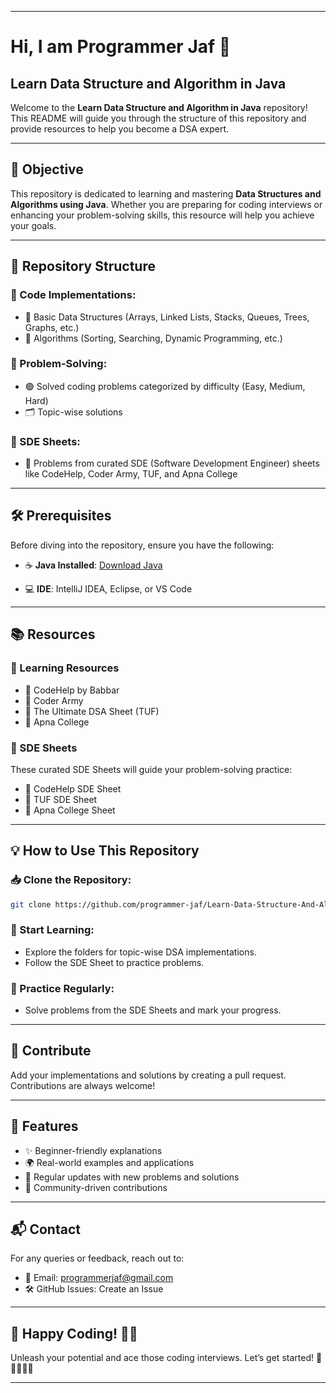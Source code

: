 
---

# Hi, I am Programmer Jaf 👋

## Learn Data Structure and Algorithm in Java

Welcome to the **Learn Data Structure and Algorithm in Java** repository! This README will guide you through the structure of this repository and provide resources to help you become a DSA expert.

---

## 🚀 Objective

This repository is dedicated to learning and mastering **Data Structures and Algorithms using Java**. Whether you are preparing for coding interviews or enhancing your problem-solving skills, this resource will help you achieve your goals.

---

## 📂 Repository Structure

### 📁 Code Implementations:

* 📜 Basic Data Structures (Arrays, Linked Lists, Stacks, Queues, Trees, Graphs, etc.)
* 📜 Algorithms (Sorting, Searching, Dynamic Programming, etc.)

### 📁 Problem-Solving:

* 🟢 Solved coding problems categorized by difficulty (Easy, Medium, Hard)
* 🗂️ Topic-wise solutions

### 📁 SDE Sheets:

* 📝 Problems from curated SDE (Software Development Engineer) sheets like CodeHelp, Coder Army, TUF, and Apna College

---

## 🛠️ Prerequisites

Before diving into the repository, ensure you have the following:

* ☕ **Java Installed**:
  [Download Java](https://www.oracle.com/java/technologies/javase-downloads.html)

* 💻 **IDE**:
  IntelliJ IDEA, Eclipse, or VS Code

---

## 📚 Resources

### 📖 Learning Resources

* 📘 CodeHelp by Babbar
* 📘 Coder Army
* 📘 The Ultimate DSA Sheet (TUF)
* 📘 Apna College

### 📝 SDE Sheets

These curated SDE Sheets will guide your problem-solving practice:

* 📄 CodeHelp SDE Sheet
* 📄 TUF SDE Sheet
* 📄 Apna College Sheet

---

## 💡 How to Use This Repository

### 📥 Clone the Repository:

```bash
git clone https://github.com/programmer-jaf/Learn-Data-Structure-And-Algorithm-Using-Java.git
```

### 🏁 Start Learning:

* Explore the folders for topic-wise DSA implementations.
* Follow the SDE Sheet to practice problems.

### 🔄 Practice Regularly:

* Solve problems from the SDE Sheets and mark your progress.

---

## 🤝 Contribute

Add your implementations and solutions by creating a pull request. Contributions are always welcome!

---

## 🌟 Features

* ✨ Beginner-friendly explanations
* 🌍 Real-world examples and applications
* 🔄 Regular updates with new problems and solutions
* 🤗 Community-driven contributions

---

## 📬 Contact

For any queries or feedback, reach out to:

* 📧 Email: [programmerjaf@gmail.com](mailto:programmerjaf@gmail.com)
* 🛠️ GitHub Issues: Create an Issue

---

## 🎉 Happy Coding! 🚀✨

Unleash your potential and ace those coding interviews. Let’s get started! 🚀👨‍💻👩‍💻

---